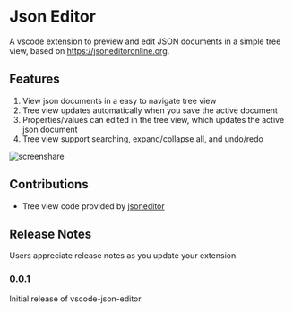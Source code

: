 # Json Editor

A vscode extension to preview and edit JSON documents in a simple tree view, based on <https://jsoneditoronline.org>.

## Features

1. View json documents in a easy to navigate tree view
1. Tree view updates automatically when you save the active document
1. Properties/values can edited in the tree view, which updates the active json document
1. Tree view support searching, expand/collapse all, and undo/redo

![screenshare](screenshots/jsoneditor.gif)

## Contributions

- Tree view code provided by [jsoneditor](https://github.com/josdejong/jsoneditor)

## Release Notes

Users appreciate release notes as you update your extension.

### 0.0.1

Initial release of vscode-json-editor
